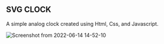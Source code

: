 ## SVG CLOCK



A simple analog clock created using Html, Css, and Javascript.

![Screenshot from 2022-06-14 14-52-10](https://user-images.githubusercontent.com/90758718/173543337-94fc561d-2879-46f5-8da8-fe3b4c99ee58.png)
